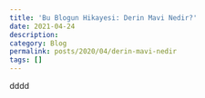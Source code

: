 ```yaml
---
title: 'Bu Blogun Hikayesi: Derin Mavi Nedir?'
date: 2021-04-24
description: 
category: Blog
permalink: posts/2020/04/derin-mavi-nedir
tags: []
---
```




dddd
